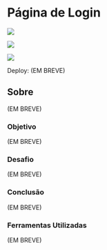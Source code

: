 # Página de Login

![](./)

![](./)

![](./)

Deploy: (EM BREVE)

## Sobre

(EM BREVE)

### Objetivo

(EM BREVE)

### Desafio

(EM BREVE)

### Conclusão

(EM BREVE)

### Ferramentas Utilizadas

(EM BREVE)
